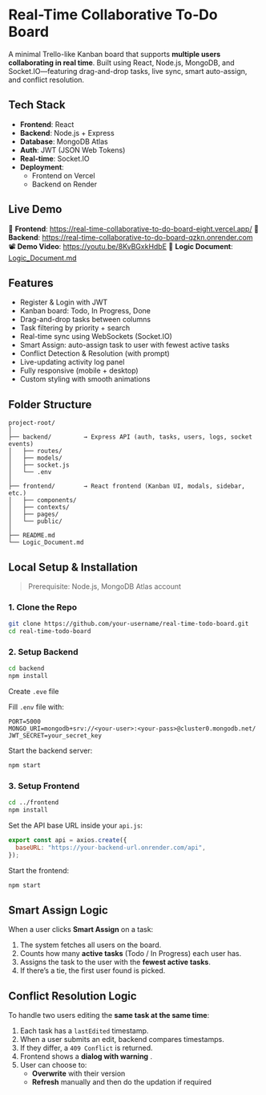 # Real-Time Collaborative To‑Do Board

A minimal Trello-like Kanban board that supports **multiple users collaborating in real time**. Built using React, Node.js, MongoDB, and Socket.IO—featuring drag-and-drop tasks, live sync, smart auto-assign, and conflict resolution.

## Tech Stack

- **Frontend**: React 
- **Backend**: Node.js + Express
- **Database**: MongoDB Atlas
- **Auth**: JWT (JSON Web Tokens)
- **Real-time**: Socket.IO
- **Deployment**: 
  - Frontend on Vercel
  - Backend on Render

## Live Demo

🔗 **Frontend**: https://real-time-collaborative-to-do-board-eight.vercel.app/
🔗 **Backend**: https://real-time-collaborative-to-do-board-qzkn.onrender.com
📽️ **Demo Video**: https://youtu.be/8KvBGxkHdbE 
📄 **Logic Document**: [Logic_Document.md](./Logic_Document.md)

## Features

-  Register & Login with JWT
-  Kanban board: Todo, In Progress, Done
-  Drag-and-drop tasks between columns
-  Task filtering by priority + search
-  Real-time sync using WebSockets (Socket.IO)
-  Smart Assign: auto-assign task to user with fewest active tasks
-  Conflict Detection & Resolution (with prompt)
-  Live-updating activity log panel
-  Fully responsive (mobile + desktop)
-  Custom styling with smooth animations

## Folder Structure

```
project-root/
│
├── backend/         → Express API (auth, tasks, users, logs, socket events)
│   ├── routes/
│   ├── models/
│   ├── socket.js
│   └── .env
│
├── frontend/        → React frontend (Kanban UI, modals, sidebar, etc.)
│   ├── components/
│   ├── contexts/
│   ├── pages/
│   └── public/
│
├── README.md
└── Logic_Document.md
```

## Local Setup & Installation

> Prerequisite: Node.js, MongoDB Atlas account

### 1. Clone the Repo

```bash
git clone https://github.com/your-username/real-time-todo-board.git
cd real-time-todo-board
```

### 2. Setup Backend

```bash
cd backend
npm install
```
Create `.eve` file

Fill `.env` file with:

```env
PORT=5000
MONGO_URI=mongodb+srv://<your-user>:<your-pass>@cluster0.mongodb.net/
JWT_SECRET=your_secret_key
```

Start the backend server:

```bash
npm start
```

### 3. Setup Frontend

```bash
cd ../frontend
npm install
```

Set the API base URL inside your `api.js`:

```js
export const api = axios.create({
  baseURL: "https://your-backend-url.onrender.com/api",
});
```

Start the frontend:

```bash
npm start
```

## Smart Assign Logic

When a user clicks **Smart Assign** on a task:

1. The system fetches all users on the board.
2. Counts how many **active tasks** (Todo / In Progress) each user has.
3. Assigns the task to the user with the **fewest active tasks**.
4. If there’s a tie, the first user found is picked.

## Conflict Resolution Logic

To handle two users editing the **same task at the same time**:

1. Each task has a `lastEdited` timestamp.
2. When a user submits an edit, backend compares timestamps.
3. If they differ, a `409 Conflict` is returned.
4. Frontend shows a **dialog with warning** .
5. User can choose to:
   - **Overwrite** with their version
   - **Refresh** manually and then do the updation if required
